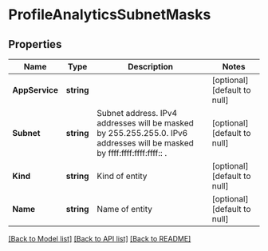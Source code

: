 # ProfileAnalyticsSubnetMasks

## Properties
Name | Type | Description | Notes
------------ | ------------- | ------------- | -------------
**AppService** | **string** |  | [optional] [default to null]
**Subnet** | **string** | Subnet address. IPv4 addresses will be masked by 255.255.255.0. IPv6 addresses will be masked by ffff:ffff:ffff:ffff:: . | [optional] [default to null]
**Kind** | **string** | Kind of entity | [optional] [default to null]
**Name** | **string** | Name of entity | [optional] [default to null]

[[Back to Model list]](../README.md#documentation-for-models) [[Back to API list]](../README.md#documentation-for-api-endpoints) [[Back to README]](../README.md)



